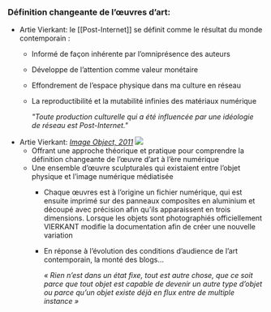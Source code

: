 ### Définition changeante de l’œuvres d’art:
- Artie Vierkant: le [[Post-Internet]] se définit comme le résultat du monde contemporain :
	- Informé de façon inhérente par l’omniprésence des auteurs
	- Développe de l’attention comme valeur monétaire
	- Effondrement de l’espace physique dans ma culture en réseau
	- La reproductibilité et la mutabilité infinies des matériaux numérique
	  
	  *"Toute production culturelle qui a été influencée par une idéologie de réseau est Post-Internet."*
- Artie Vierkant: [*Image Object, 2011*](https://d1v7jayx2s9clc.cloudfront.net/user/pages/image-objects/io-6.png) ![](https://d1v7jayx2s9clc.cloudfront.net/user/pages/image-objects/io-6.png)
	- Offrant une approche théorique et pratique pour comprendre la définition changeante de l’œuvre d’art à l’ère numérique
	- Une ensemble d’œuvre sculpturales qui existaient entre l’objet physique et l’image numérique médiatisée
		- Chaque œuvres est à l’origine un fichier numérique, qui est ensuite imprimé sur des panneaux composites en aluminium et découpé avec précision afin qu’ils apparaissent en trois dimensions. Lorsque les objets sont photographiés officiellement VIERKANT modifie la documentation afin de créer une nouvelle variation
		- En réponse à l’évolution des conditions d’audience de l’art contemporain, la monté des blogs...
		  
		  *« Rien n’est dans un état fixe, tout est autre chose, que ce soit parce que tout objet est capable de devenir un autre type d’objet ou parce qu’un objet existe déjà en flux entre de multiple instance »*